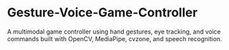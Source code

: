 # Gesture-Voice-Game-Controller
A multimodal game controller using hand gestures, eye tracking, and voice commands built with OpenCV, MediaPipe, cvzone, and speech recognition.
